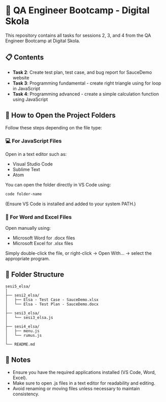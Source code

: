# 🎯 QA Engineer Bootcamp - Digital Skola

This repository contains all tasks for sessions 2, 3, and 4 from the QA Engineer Bootcamp at Digital Skola.

## 📋 Contents

- **Task 2**: Create test plan, test case, and bug report for SauceDemo website
- **Task 3**: Programming fundamental - create right triangle using for loop in JavaScript
- **Task 4**: Programming advanced - create a simple calculation function using JavaScript

## 🚀 How to Open the Project Folders

Follow these steps depending on the file type:

### 💻 For JavaScript Files

Open in a text editor such as:

- Visual Studio Code
- Sublime Text
- Atom

You can open the folder directly in VS Code using:

```bash
code folder-name
```

(Ensure VS Code is installed and added to your system PATH.)

### 📄 For Word and Excel Files

Open manually using:

- Microsoft Word for .docx files
- Microsoft Excel for .xlsx files

Simply double-click the file, or right-click → Open With... → select the appropriate program.

## 📁 Folder Structure

```
sesi5_elsa/
│
├── sesi2_elsa/
│   ├── Elsa - Test Case - SauceDemo.xlsx
│   └── Elsa - Test Plan - SauceDemo.docx
│
├── sesi3_elsa/
│   └── sesi3_elsa.js
│
├── sesi4_elsa/
│   ├── menu.js
│   └── rumus.js
│
└── README.md
```

## 📝 Notes

- Ensure you have the required applications installed (VS Code, Word, Excel).
- Make sure to open .js files in a text editor for readability and editing.
- Avoid renaming or moving files unless necessary to maintain consistency.
